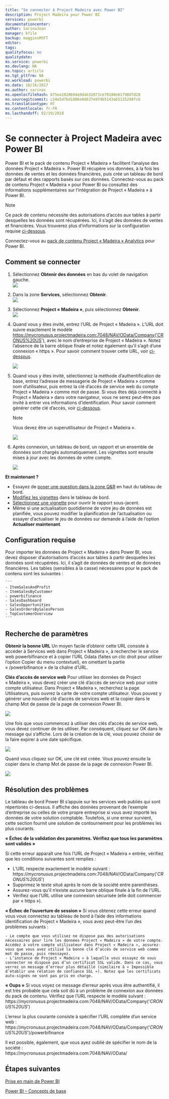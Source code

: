 ```yaml
---
title: "Se connecter à Project Madeira avec Power BI"
description: Project Madeira pour Power BI
services: powerbi
documentationcenter: 
author: SarinaJoan
manager: kfile
backup: maggiesMSFT
editor: 
tags: 
qualityfocus: no
qualitydate: 
ms.service: powerbi
ms.devlang: NA
ms.topic: article
ms.tgt_pltfrm: NA
ms.workload: powerbi
ms.date: 10/16/2017
ms.author: sarinas
ms.openlocfilehash: b75ea1028694a9dab32073ce70180e61798d7d28
ms.sourcegitcommit: c24e5d7bd1806e0d637e974b5143ab5125298fc6
ms.translationtype: HT
ms.contentlocale: fr-FR
ms.lasthandoff: 02/19/2018
---
```

# <a name="connect-to-project-madeira-with-power-bi"></a>Se connecter à Project Madeira avec Power BI
Power BI et le pack de contenu Project « Madeira » facilitent l’analyse des données Project « Madeira ». Power BI récupère vos données, à la fois les données de ventes et les données financières, puis crée un tableau de bord par défaut et des rapports basés sur ces données.
Connectez-vous au pack de contenu Project « Madeira » pour Power BI ou consultez des informations supplémentaires sur l’intégration de Project « Madeira » à Power BI.

>[!NOTE]
>Ce pack de contenu nécessite des autorisations d’accès aux tables à partir desquelles les données sont récupérées. Ici, il s’agit des données de ventes et financières. Vous trouverez plus d’informations sur la configuration requise [ci-dessous](#Requirements).

Connectez-vous au [pack de contenu Project « Madeira » Analytics](https://app.powerbi.com/getdata/services/project-madeira) pour Power BI.

## <a name="how-to-connect"></a>Comment se connecter
1. Sélectionnez **Obtenir des données** en bas du volet de navigation gauche.  
    ![](media/service-connect-to-project-madeira/getdata.png)
2. Dans la zone **Services**, sélectionnez **Obtenir**.  
    ![](media/service-connect-to-project-madeira/services.png)
3. Sélectionnez **Project « Madeira »**, puis sélectionnez **Obtenir**.  
    ![](media/service-connect-to-project-madeira/projectmadeira.png)
4. Quand vous y êtes invité, entrez l’URL de Project « Madeira ». L’URL doit suivre exactement le modèle https://mycronusus.projectmadeira.com:7048/NAV/OData/Company('CRONUS%20US'), avec le nom d’entreprise de Project « Madeira ». Notez l’absence de la barre oblique finale et notez également qu’il s’agit d’une connexion « https ». Pour savoir comment trouver cette URL, voir [ci-dessous](#FindingParams).  
   
    ![](media/service-connect-to-project-madeira/params.png)
5. Quand vous y êtes invité, sélectionnez la méthode d’authentification de base, entrez l’adresse de messagerie de Project « Madeira » comme nom d’utilisateur, puis entrez la clé d’accès de service web du compte Project « Madeira » comme mot de passe. Si vous êtes déjà connecté à Project « Madeira » dans votre navigateur, vous ne serez peut-être pas invité à entrer vos informations d’identification. Pour savoir comment générer cette clé d’accès, voir [ci-dessous](#FindingParams).  
   
    >[!NOTE]
    >Vous devez être un superutilisateur de Project « Madeira ».
   
   ![](media/service-connect-to-project-madeira/creds.png)
6. Après connexion, un tableau de bord, un rapport et un ensemble de données sont chargés automatiquement. Les vignettes sont ensuite mises à jour avec les données de votre compte.  
   
    ![](media/service-connect-to-project-madeira/dashboard.png)

**Et maintenant ?**

* Essayez de [poser une question dans la zone Q&R](power-bi-q-and-a.md) en haut du tableau de bord.
* [Modifiez les vignettes](service-dashboard-edit-tile.md) dans le tableau de bord.
* [Sélectionnez une vignette](service-dashboard-tiles.md) pour ouvrir le rapport sous-jacent.
* Même si une actualisation quotidienne de votre jeu de données est planifiée, vous pouvez modifier la planification de l’actualisation ou essayer d’actualiser le jeu de données sur demande à l’aide de l’option **Actualiser maintenant**.

<a name="Requirements"></a>

## <a name="system-requirements"></a>Configuration requise
Pour importer les données de Project « Madeira » dans Power BI, vous devez disposer d’autorisations d’accès aux tables à partir desquelles les données sont récupérées. Ici, il s’agit de données de ventes et de données financières. Les tables (sensibles à la casse) nécessaires pour le pack de contenu sont les suivantes :  
 
    ´´´ 
    - ItemSalesAndProfit  
    - ItemSalesByCustomer  
    - powerbifinance  
    - SalesDashboard  
    - SalesOpportunities  
    - SalesOrdersBySalesPerson  
    - TopCustomerOverview  
    ´´´ 

<a name="FindingParams"></a>

## <a name="finding-parameters"></a>Recherche de paramètres
**Obtenir la bonne URL** Un moyen facile d’obtenir cette URL consiste à accéder à Services web dans Project « Madeira », à rechercher le service web powerbifinance et à copier l’URL Odata (faites un clic droit pour utiliser l’option Copier du menu contextuel), en omettant la partie « /powerbifinance » de la chaîne d’URL.

**Clés d’accès de service web** Pour utiliser les données de Project « Madeira », vous devez créer une clé d’accès de service web pour votre compte utilisateur. Dans Project « Madeira », recherchez la page Utilisateurs, puis ouvrez la carte de votre compte utilisateur. Vous pouvez y générer une nouvelle clé d’accès de services web et la copier dans le champ Mot de passe de la page de connexion Power BI.

![](media/service-connect-to-project-madeira/accesskey.png)

Une fois que vous commencez à utiliser des clés d’accès de service web, vous devez continuer de les utiliser. Par conséquent, cliquez sur OK dans le message qui s’affiche.
Lors de la création de la clé, vous pouvez choisir de la faire expirer à une date spécifique.

![](media/service-connect-to-project-madeira/accesskey2.png)

Quand vous cliquez sur OK, une clé est créée. Vous pouvez ensuite la copier dans le champ Mot de passe de la page de connexion Power BI.

![](media/service-connect-to-project-madeira/accesskey3.png)

## <a name="troubleshooting"></a>Résolution des problèmes
Le tableau de bord Power BI s’appuie sur les services web publiés qui sont répertoriés ci-dessus. Il affiche des données provenant de l’exemple d’entreprise ou celles de votre propre entreprise si vous avez importé les données de votre solution comptable. Toutefois, si une erreur survient, cette section fournit une solution de contournement pour les problèmes les plus courants.

**« Échec de la validation des paramètres. Vérifiez que tous les paramètres sont valides »**

Si cette erreur apparaît une fois l’URL de Project « Madeira » entrée, vérifiez que les conditions suivantes sont remplies :  

   - L’URL respecte exactement le modèle suivant : https://*mycronusus*.projectmadeira.com:7048/NAV/OData/Company('*CRONUS%20US*')  
   - Supprimez le texte situé après le nom de la société entre parenthèses.  
   - Assurez-vous qu’il n’existe aucune barre oblique finale à la fin de l’URL.  
   - Vérifiez que l’URL utilise une connexion sécurisée (elle doit commencer par « https »).  

**« Échec de l’ouverture de session »** Si vous obtenez cette erreur quand vous vous connectez au tableau de bord à l’aide des informations identification de Project « Madeira », vous avez peut-être l’un des problèmes suivants :  

    - Le compte que vous utilisez ne dispose pas des autorisations nécessaires pour lire les données Project « Madeira » de votre compte. Accédez à votre compte utilisateur dans Project « Madeira », assurez-vous que vous avez utilisé la bonne clé d’accès de service web comme mot de passe, puis réessayez.  
    - L’instance de Project « Madeira » à laquelle vous essayez de vous connecter ne dispose pas d’un certificat SSL valide. Dans ce cas, vous verrez un message d’erreur plus détaillé (similaire à « Impossible d’établir une relation de confiance SSL »). Notez que les certificats auto-signés ne sont pas pris en charge.  

**« Oups »** Si vous voyez ce message d’erreur après vous être authentifié, il est très probable que cela soit dû à un problème de connexion aux données du pack de contenu. Vérifiez que l’URL respecte le modèle suivant :  
    https://*mycronusus*.projectmadeira.com:7048/NAV/OData/Company('*CRONUS%20US*')

L’erreur la plus courante consiste à spécifier l’URL complète d’un service web :  
    https://*mycronusus*.projectmadeira.com:7048/NAV/OData/Company('*CRONUS%20US*')/powerbifinance

Il est possible, également, que vous ayez oublié de spécifier le nom de la société :   
    https://*mycronusus*.projectmadeira.com:7048/NAV/OData/

## <a name="next-steps"></a>Étapes suivantes
[Prise en main de Power BI](service-get-started.md)

[Power BI – Concepts de base](service-basic-concepts.md)

